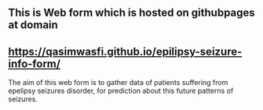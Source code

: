 This is Web form which is hosted on githubpages at domain
------------------------------------------------------------------------------
https://qasimwasfi.github.io/epilipsy-seizure-info-form/
------------------------------------------------------------------------------------
The aim of this web form is to gather data of patients suffering from epelipsy  seizures disorder, for prediction about this future patterns of seizures.
